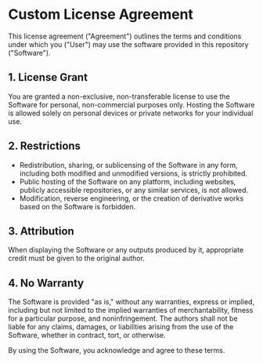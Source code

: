 # Custom License Agreement

This license agreement ("Agreement") outlines the terms and conditions under which you ("User") may use the software provided in this repository ("Software").

## 1. License Grant
You are granted a non-exclusive, non-transferable license to use the Software for personal, non-commercial purposes only. Hosting the Software is allowed solely on personal devices or private networks for your individual use.

## 2. Restrictions
- Redistribution, sharing, or sublicensing of the Software in any form, including both modified and unmodified versions, is strictly prohibited.
- Public hosting of the Software on any platform, including websites, publicly accessible repositories, or any similar services, is not allowed.
- Modification, reverse engineering, or the creation of derivative works based on the Software is forbidden.

## 3. Attribution
When displaying the Software or any outputs produced by it, appropriate credit must be given to the original author.

## 4. No Warranty
The Software is provided "as is," without any warranties, express or implied, including but not limited to the implied warranties of merchantability, fitness for a particular purpose, and noninfringement. The authors shall not be liable for any claims, damages, or liabilities arising from the use of the Software, whether in contract, tort, or otherwise.

By using the Software, you acknowledge and agree to these terms.
